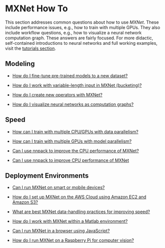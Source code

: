 # MXNet How To

This section addresses common questions about how to use _MXNet_. These include performance issues, e.g., how to train with multiple GPUs.
They also include workflow questions, e.g., how to visualize a neural network computation graph.
These answers are fairly focused. For more didactic, self-contained introductions to neural networks
and full working examples, visit the [tutorials section](../tutorials/index.md).


## Modeling
* [How do I fine-tune pre-trained models to a new dataset?](http://mxnet.io/how_to/finetune.html)

* [How do I work with variable-length input in MXNet (bucketing)?](http://mxnet.io/how_to/bucketing.html)

* [How do I create new operators with MXNet?](new_op.md)

* [How do I visualize neural networks as computation graphs?](http://mxnet.io/how_to/visualize_graph.html)


## Speed

* [How can I train with multiple CPU/GPUs with data parallelism?](http://mxnet.io/how_to/multi_devices.html)

* [How can I train with multiple GPUs with model parallelism?](http://mxnet.io/how_to/model_parallel_lstm.html)

* [Can I use nnpack to improve the CPU performance of MXNet?](http://mxnet.io/how_to/nnpack.html)

* [Can I use nnpack to improve CPU performance of MXNet](http://mxnet.io/how_to/nnpack.html)

## Deployment Environments
* [Can I run MXNet on smart or mobile devices?](http://mxnet.io/how_to/smart_device.html)

* [How do I set up MXNet on the AWS Cloud using Amazon EC2 and Amazon S3?](http://mxnet.io/how_to/cloud.html)

* [What are best MXNet data-handling practices for improving speed?](http://mxnet.io/how_to/perf.html)

* [How do I work with MXNet within a Matlab environment?](https://github.com/dmlc/mxnet/tree/master/matlab)

* [Can I run MXNet in a browser using JavaScript?](https://github.com/dmlc/mxnet.js/)

* [How do I run MXNet on a Raspberry Pi for computer vision?](http://mxnet.io/tutorials/embedded/wine_detector.html)
